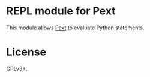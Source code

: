 # REPL module for Pext
This module allows [Pext](https://github.com/Pext/Pext) to evaluate Python
statements.

# License
GPLv3+.

